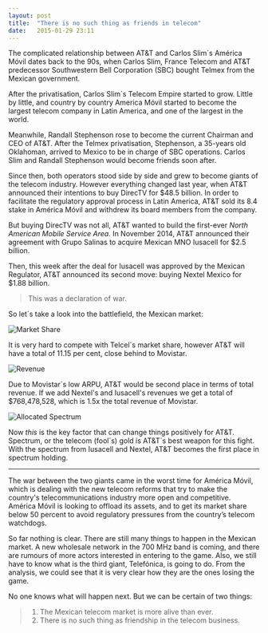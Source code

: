```yaml
---
layout: post
title:  "There is no such thing as friends in telecom"
date:   2015-01-29 23:11  
---
```


The complicated relationship between AT&T and Carlos Slim´s América Móvil dates back to the 90s, when Carlos Slim, France Telecom and AT&T predecessor Southwestern Bell Corporation (SBC) bought Telmex from the Mexican government.

After the privatisation, Carlos Slim´s Telecom Empire started to grow. Little by little, and country by country America Móvil started to become the largest telecom company in Latin America, and one of the largest in the world. 

Meanwhile, Randall Stephenson rose to become the current Chairman and CEO of AT&T. After the Telmex privatisation, Stephenson, a 35-years old Oklahoman, arrived to Mexico to be in charge of SBC operations. Carlos Slim and Randall Stephenson would become friends soon after.

Since then, both operators stood side by side and grew to become giants of the telecom industry. However everything changed last year, when AT&T announced their intentions to buy DirecTV for $48.5 billion. In order to facilitate the regulatory approval process in Latin America, AT&T sold its 8.4 stake in América Móvil and withdrew its board members from the company.

But buying DirecTV was not all, AT&T wanted to build the first-ever *North American Mobile Service Area.* In November 2014, AT&T announced their agreement with Grupo Salinas to acquire Mexican MNO Iusacell for $2.5 billion. 

Then, this week after the deal for Iusacell was approved by the Mexican Regulator, AT&T announced its second move: buying Nextel Mexico for $1.88 billion. 

 >This was a declaration of war.

So let´s take a look into the battlefield, the Mexican market:

![Market Share](http://i.imgur.com/5Xme7xN.png)

It is very hard to compete with Telcel´s market share, however AT&T will have a total of 11.15 per cent, close behind to Movistar.

![Revenue](http://i.imgur.com/Ien5XDZ.png)

Due to Movistar´s low ARPU, AT&T would be second place in terms of total revenue. If we add Nextel's and Iusacell's revenues we get a total of $768,478,528, which is 1.5x the total revenue of Movistar.

![Allocated Spectrum](http://i.imgur.com/30nj0GH.png)

Now *this* is the key factor that can change things positively for AT&T. Spectrum, or the telecom (fool´s) gold is AT&T´s best weapon for this fight. With the spectrum from Iusacell and Nextel, AT&T becomes the first place in spectrum holding. 

---

The war between the two giants came in the worst time for América Móvil, which is dealing with the new telecom reforms that try to make the country's telecommunications industry more open and competitive. América Móvil is looking to offload its assets, and to get its market share below 50 percent to avoid regulatory pressures from the country’s telecom watchdogs.

So far nothing is clear. There are still many things to happen in the Mexican market. A new wholesale network in the 700 MHz band is coming, and there are rumours of more actors interested in entering to the game. Also, we still have to know what is the third giant, Telefónica, is going to do. From the analysis, we could see that it is very clear how they are the ones losing the game.

No one knows what will happen next. But we can be certain of two things:

> 1. The Mexican telecom market is more alive than ever. 
> 2. There is no such thing as friendship in the telecom business.

[GSMA]: http://gsma.com  "GSMA"
[OVUM]: http://ovum.com  "OVUM"
